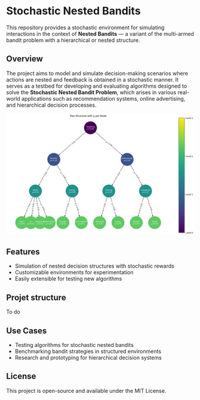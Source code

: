 # Stochastic Nested Bandits

This repository provides a stochastic environment for simulating interactions in the context of **Nested Bandits** — a variant of the multi-armed bandit problem with a hierarchical or nested structure.

## Overview

The project aims to model and simulate decision-making scenarios where actions are nested and feedback is obtained in a stochastic manner. It serves as a testbed for developing and evaluating algorithms designed to solve the **Stochastic Nested Bandit Problem**, which arises in various real-world applications such as recommendation systems, online advertising, and hierarchical decision processes.

![Nested Environment](https://github.com/AugustinCablant/CRITEO-INTERNSHIP/blob/main/tree_mu_baselines.png)


## Features

- Simulation of nested decision structures with stochastic rewards  
- Customizable environments for experimentation  
- Easily extensible for testing new algorithms  

## Projet structure

To do

## Use Cases

- Testing algorithms for stochastic nested bandits
- Benchmarking bandit strategies in structured environments
- Research and prototyping for hierarchical decision systems

## License

This project is open-source and available under the MIT License.

